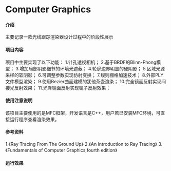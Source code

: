 # Computer Graphics

#### 介绍
主要记录一款光线跟踪渲染器设计过程中的阶段性展示

#### 项目内容

项目中主要实现了以下功能：
1.针孔透视相机；
2.基于BRDF的Blinn-Phong模型；
3.增加局部阴影细节的环境光遮蔽；
4.轮廓边界明显的硬阴影；
5.区域光源采样的软阴影；
6.可调整参数实现仿射变换；
7.规则栅格加速技术；
8.外部PLY文件模型渲染；
9.使用Bezier曲面建模的犹他茶壶渲染；
10.完全镜面反射实现间接光反射效果；
11.光泽镜面反射实现镜子反射效果；
  
#### 使用注意说明

该项目主要使用的是MFC框架，开发语言是C++，用户若已安装MFC环境，可直接运行程序查看渲染效果。

#### 参考资料
1.《Ray Tracing From The Ground Up》
2.《An Introduction to Ray Tracing》
3.《Fundamentals of Computer Graphics,fourth edition》
#### 运行效果





